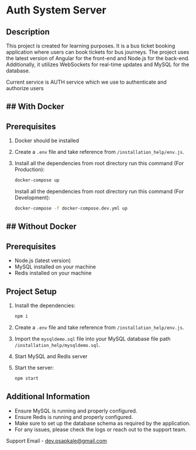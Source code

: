 # Auth System Server

## Description

This project is created for learning purposes. It is a bus ticket booking application where users can book tickets for bus journeys. The project uses the latest version of Angular for the front-end and Node.js for the back-end. Additionally, it utilizes WebSockets for real-time updates and MySQL for the database.

Current service is AUTH service which we use to authenticate and authorize users


## ## With Docker
## Prerequisites

1. Docker should be installed

2. Create a `.env` file and take reference from `/installation_help/env.js`.

3. Install all the dependencies from root directory run this command (For Production):
    ```bash
    docker-compose up
    ```

    Install all the dependencies from root directory run this command (For Development):
    ```bash
    docker-compose -f docker-compose.dev.yml up
    ```


## ## Without Docker
## Prerequisites

- Node.js (latest version)
- MySQL installed on your machine
- Redis installed on your machine


## Project Setup


1. Install the dependencies:
    ```bash
    npm i
    ```

2. Create a `.env` file and take reference from `/installation_help/env.js`.

3. Import the `mysqldemo.sql` file into your MySQL database file path `/installation_help/mysqldemo.sql`.

4. Start MySQL and Redis server

5. Start the server:
    ```bash
    npm start
    ```

## Additional Information

- Ensure MySQL is running and properly configured.
- Ensure Redis is running and properly configured.
- Make sure to set up the database schema as required by the application.
- For any issues, please check the logs or reach out to the support team.

Support Email - dev.psapkale@gmail.com